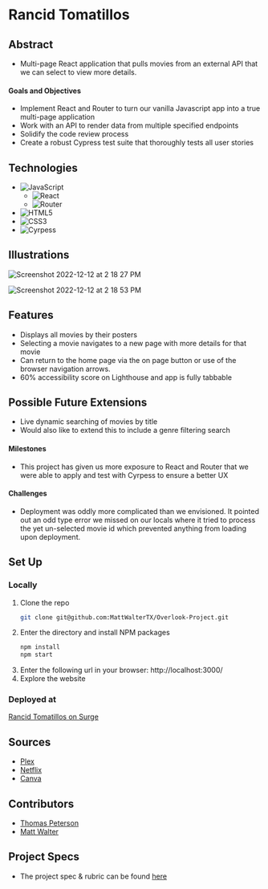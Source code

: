 # Rancid Tomatillos

## Abstract
- Multi-page React application that pulls movies from an external API that we can select to view more details.

#### Goals and Objectives

- Implement React and Router to turn our vanilla Javascript app into a true multi-page application
- Work with an API to render data from multiple specified endpoints
- Solidify the code review process
- Create a robust Cypress test suite that thoroughly tests all user stories

## Technologies
- ![JavaScript](https://img.shields.io/badge/javascript-%23323330.svg?style=for-the-badge&logo=javascript&logoColor=%23F7DF1E)
   - ![React](https://img.shields.io/badge/react-%23323330.svg?style=for-the-badge&logo=react&logoColor=%23F7DF1E)
   - ![Router](https://img.shields.io/badge/router-%23323330.svg?style=for-the-badge&logo=react-router&logoColor=%CA4245)
- ![HTML5](https://img.shields.io/badge/html5-%23E34F26.svg?style=for-the-badge&logo=html5&logoColor=white)
- ![CSS3](https://img.shields.io/badge/css3-%231572B6.svg?style=for-the-badge&logo=css3&logoColor=white)
- ![Cyrpess](https://img.shields.io/badge/cypress-%1004E9F.svg?style=for-the-badge&logo=cypress&logoColor=%23F7DF1E)

## Illustrations

![Screenshot 2022-12-12 at 2 18 27 PM](https://user-images.githubusercontent.com/106847513/207146246-89aa053c-2fd7-4602-9000-9d17834e418b.png)

![Screenshot 2022-12-12 at 2 18 53 PM](https://user-images.githubusercontent.com/106847513/207146297-202adb10-3b54-4cac-80f6-dbc2b99b1b6a.png)

## Features
- Displays all movies by their posters
- Selecting a movie navigates to a new page with more details for that movie
- Can return to the home page via the on page button or use of the browser navigation arrows.
- 60% accessibility score on Lighthouse and app is fully tabbable

## Possible Future Extensions
- Live dynamic searching of movies by title
- Would also like to extend this to include a genre filtering search

#### Milestones
- This project has given us more exposure to React and Router that we were able to apply and test with Cyrpess to ensure a better UX 

#### Challenges 
- Deployment was oddly more complicated than we envisioned. It pointed out an odd type error we missed on our locals where it tried to process the yet un-selected movie id which prevented anything from loading upon deployment.

## Set Up

### Locally

1. Clone the repo
   ```sh
   git clone git@github.com:MattWalterTX/Overlook-Project.git
   ```
2. Enter the directory and install NPM packages
   ```sh
   npm install
   npm start
   ``` 
3. Enter the following url in your browser: http://localhost:3000/
4. Explore the website

### Deployed at
   
[Rancid Tomatillos on Surge](https://racid-tomatillos.surge.sh/)

## Sources
  - [Plex](http://www.plex.tv/)
  - [Netflix](http://www.netflix.com)
  - [Canva](https://www.canva.com/)

## Contributors
  - [Thomas Peterson](https://github.com/thomedpete)
  - [Matt Walter](https://github.com/MattWalterTX)

## Project Specs
  - The project spec & rubric can be found [here](https://frontend.turing.edu/projects/module-3/rancid-tomatillos-v3.html)
